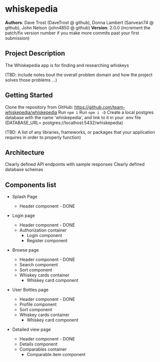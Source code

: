 # whiskepedia

**Authors**: Dave Trost (DaveTrost @ github), Donna Lambert (Sanvean74 @ github), John Nelson (john4850 @ github)
**Version**: 2.0.0 (increment the patch/fix version number if you make more commits past your first submission)

## Project Description

The Whiskepedia app is for finding and researching whiskeys

(TBD: include notes bout the overall problem domain and how the project solves those problems ...)

## Getting Started
<!-- What are the steps that a user must take in order to build this app on their own machine and get it running? -->
Clone the repository from GitHub: <https://github.com/team-whiskepedia/whiskepedia>
Run ```npm i```
Run ```npm i -D```
Create a local postgres database with the name 'whiskepedia', and link to it in your .env file (DATABASE_URL= postgres://localhost:5432/whiskepedia)

(TBD: A list of any libraries, frameworks, or packages that your application requires in order to properly function)

## Architecture
<!-- Provide a detailed description of the application design. What technologies (languages, libraries, etc) you're using, and any other relevant design information. -->
Clearly defined API endpoints with sample responses
Clearly defined database schemas

## Components list

- Splash Page
  - Header component - DONE

- Login page
  - Header component - DONE
  - Authorization container
    - Login component
    - Register component

- Browse page
  - Header component - DONE
  - Search component
  - Sort component
  - Whiskey cards container
    - Whiskey card component

- User Bottles page
  - Header component - DONE
  - Profile component
  - Sort component
  - Whiskey cards container
    - Whiskey card component

- Detailed view page
  - Header component - DONE
  - Details component
  - Comparables container
    - Comparable item component
